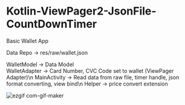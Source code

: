 # Kotlin-ViewPager2-JsonFile-CountDownTimer
Basic Wallet App

Data Repo -> res/raw/wallet.json

WalletModel -> Data Model<br/>
WalletAdapter -> Card Number, CVC Code set to wallet (ViewPager Adapter)\n
MainActivity -> Read data from raw file, timer handle, json format converting, view bind\n
Helper -> price convert extension

![ezgif com-gif-maker](https://user-images.githubusercontent.com/9437696/147291686-2da188fc-9fe9-4395-8d87-e59c45691400.gif)
